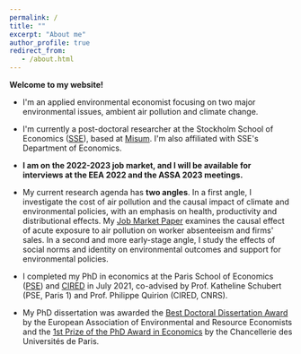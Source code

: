 ```yaml
---
permalink: /
title: ""
excerpt: "About me"
author_profile: true
redirect_from: 
   - /about.html
---
```


__Welcome to my website!__


* I'm an applied environmental economist focusing on two major environmental issues, ambient air pollution and climate change.
 
* I'm currently a post-doctoral researcher at the Stockholm School of Economics (<a href="https://www.hhs.se/en/research/departments/de/">SSE</a>), based at <a href="https://www.hhs.se/en/research/institutes/misum-startpage/">Misum</a>. I'm also affiliated with SSE's Department of Economics. 

* __I am on the 2022-2023 job market, and I will be available for interviews at the EEA 2022 and the ASSA 2023 meetings.__
 
* My current research agenda has __two angles__. In a first angle, I investigate the cost of air pollution and the causal impact of climate and environmental policies, with an emphasis on health, productivity and distributional effects. My <a href="https://marionleroutier.github.io/files/LeroutierOllivier_2022_cost_pollution_jmp.pdf">Job Market Paper</a> examines the causal effect of acute exposure to air pollution on worker absenteeism and firms' sales. In a second and more early-stage angle, I study the effects of social norms and identity on environmental outcomes and support for environmental policies.


* I completed my PhD in economics at the Paris School of Economics (<a href="https://www.parisschoolofeconomics.eu/en/">PSE</a>) and <a href="https://www.centre-cired.fr/en/">CIRED</a> in July 2021, co-advised by Prof. Katheline Schubert (PSE, Paris 1) and Prof. Philippe Quirion (CIRED, CNRS). 
  
* My PhD dissertation was awarded the <a href="https://www.eaere.org/best-european-doctoral-dissertation-award/">Best Doctoral Dissertation Award </a> by the European Association of Environmental and Resource Economists and the <a href="https://www.sorbonne.fr/wp-content/uploads/Liste-Laur%C3%A9ats-PDC-2022.pdf">1st Prize of the PhD Award in Economics</a> by the Chancellerie des Universités de Paris.

